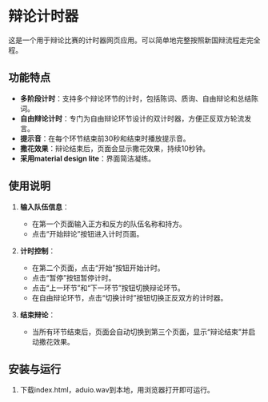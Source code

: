 # 辩论计时器

这是一个用于辩论比赛的计时器网页应用。可以简单地完整按照新国辩流程走完全程。

## 功能特点

- **多阶段计时**：支持多个辩论环节的计时，包括陈词、质询、自由辩论和总结陈词。
- **自由辩论计时**：专门为自由辩论环节设计的双计时器，方便正反双方轮流发言。
- **提示音**：在每个环节结束前30秒和结束时播放提示音。
- **撒花效果**：辩论结束后，页面会显示撒花效果，持续10秒钟。
- **采用material design lite**：界面简洁凝练。

## 使用说明

1. **输入队伍信息**：
   - 在第一个页面输入正方和反方的队伍名称和持方。
   - 点击“开始辩论”按钮进入计时页面。

2. **计时控制**：
   - 在第二个页面，点击“开始”按钮开始计时。
   - 点击“暂停”按钮暂停计时。
   - 点击“上一环节”和“下一环节”按钮切换辩论环节。
   - 在自由辩论环节，点击“切换计时”按钮切换正反双方的计时器。

3. **结束辩论**：
   - 当所有环节结束后，页面会自动切换到第三个页面，显示“辩论结束”并启动撒花效果。

## 安装与运行

1. 下载index.html，aduio.wav到本地，用浏览器打开即可运行。
